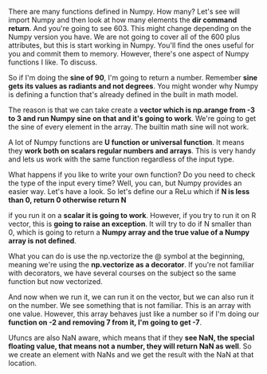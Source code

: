 There are many functions defined in Numpy. How many? Let's see will import Numpy and then look at how many elements the **dir command return**. And you're going to see 603. This might change depending on the Numpy version you have. We are not going to cover all of the 600 plus attributes, but this is start working in Numpy. You'll find the ones useful for you and commit them to memory. However, there's one aspect of Numpy functions I like. To discuss. 


So if I'm doing the **sine of 90**, I'm going to return a number. Remember **sine gets its values as radiants and not degrees**. You might wonder why Numpy is defining a function that's already defined in the built in math model. 

The reason is that we can take create a **vector which is np.arange from -3 to 3 and run Numpy sine on that and it's going to work**. We're going to get the sine of every element in the array. The builtin math sine will not work. 

A lot of Numpy functions are **U function or universal function**. It means they **work both on scalars regular numbers and arrays**. This is very handy and lets us work with the same function regardless of the input type. 

What happens if you like to write your own function? Do you need to check the type of the input every time? Well, you can, but Numpy provides an easier way. Let's have a look. So let's define our a ReLu which if **N is less than 0, return 0 otherwise return N** 

if you run it on a **scalar it is going to work**. However, if you try to run it on R vector, this is **going to raise an exception**. It will try to do if N smaller than 0, which is going to return a **Numpy array and the true value of a Numpy array is not defined**.

What you can do is use the np.vectorize the @ symbol at the beginning, meaning we're using the  **np.vectorize as a decorator**. If you're not familiar with decorators, we have several courses on the subject so the same function but now vectorized. 

And now when we run it, we can run it on the vector, but we can also run it on the number. We see something that is not familiar. This is an array with one value. However, this array behaves just like a number so if I'm doing our **function on -2 and removing 7 from it, I'm going to get -7**.

Ufuncs are also NaN aware, which means that if they **see NaN, the special floating value, that means not a number, they will return NaN as well**. So we create an element with NaNs and we get the result with the NaN at that location.


